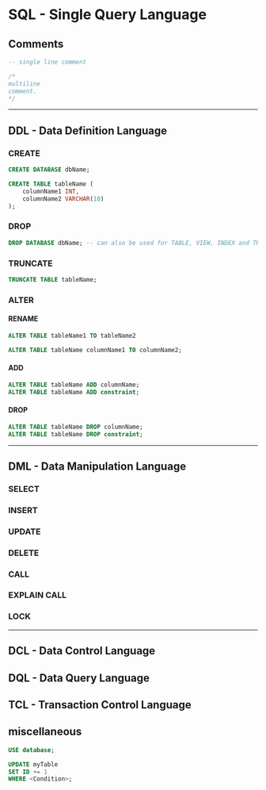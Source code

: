 <!-- 
https://www.freecodecamp.org/news/learn-sql-in-10-minutes/
https://www.sqltutorial.org/sql-cheat-sheet/
https://www.programiz.com/sql/data-types
https://www.scaler.com/topics/ddl-dml-dcl/
 -->
 
# SQL - Single Query Language

## Comments

```sql
-- single line comment
```

```sql
/*
multiline 
comment.
*/
```

---
## DDL - Data Definition Language

### CREATE
```sql
CREATE DATABASE dbName;
```

```sql
CREATE TABLE tableName (
    columnName1 INT,
    columnName2 VARCHAR(10)
);
```

### DROP
```sql
DROP DATABASE dbName; -- can also be used for TABLE, VIEW, INDEX and TRIGGER
```

### TRUNCATE
```sql
TRUNCATE TABLE tableName;
```

### ALTER

#### RENAME
```sql
ALTER TABLE tableName1 TO tableName2

ALTER TABLE tableName columnName1 TO columnName2;
```

#### ADD
```sql
ALTER TABLE tableName ADD columnName;
ALTER TABLE tableName ADD constraint;
```

#### DROP
```sql
ALTER TABLE tableName DROP columnName;
ALTER TABLE tableName DROP constraint;
```

---
## DML - Data Manipulation Language
### SELECT
### INSERT
### UPDATE
### DELETE
### CALL
### EXPLAIN CALL
### LOCK

---
## DCL - Data Control Language


## DQL - Data Query Language


## TCL - Transaction Control Language


## miscellaneous
```sql
USE database;

UPDATE myTable
SET ID += 1
WHERE <Condition>;
```
